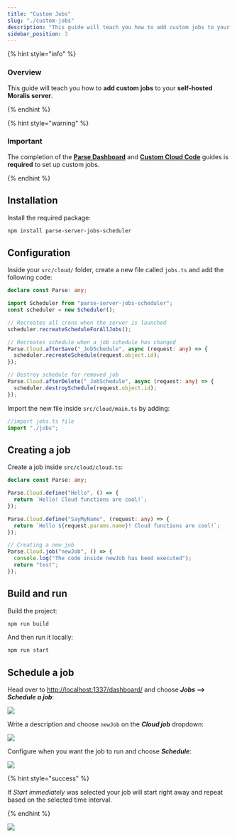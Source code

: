 ```yaml
---
title: "Custom Jobs"
slug: "./custom-jobs"
description: "This guide will teach you how to add custom jobs to your self-hosted Moralis Server"
sidebar_position: 3
---
```


{% hint style="info" %}

### Overview

This guide will teach you how to **add custom jobs** to your **self-hosted Moralis server**.

{% endhint %}

{% hint style="warning" %}

### Important

The completion of the [**Parse Dashboard**](/web3-data-api/self-hosting-moralis-server/optional-features/parse-dashboard) and [**Custom Cloud Code**](/web3-data-api/self-hosting-moralis-server/optional-features/custom-cloud-code) guides is **required** to set up custom jobs.

{% endhint %}

## Installation

Install the required package:

```bash npm2yarn
npm install parse-server-jobs-scheduler
```

## Configuration

Inside your `src/cloud/` folder, create a new file called `jobs.ts` and add the following code:

```typescript jobs.ts
declare const Parse: any;

import Scheduler from "parse-server-jobs-scheduler";
const scheduler = new Scheduler();

// Recreates all crons when the server is launched
scheduler.recreateScheduleForAllJobs();

// Recreates schedule when a job schedule has changed
Parse.Cloud.afterSave("_JobSchedule", async (request: any) => {
  scheduler.recreateSchedule(request.object.id);
});

// Destroy schedule for removed job
Parse.Cloud.afterDelete("_JobSchedule", async (request: any) => {
  scheduler.destroySchedule(request.object.id);
});
```

Import the new file inside `src/cloud/main.ts` by adding:

```typescript main.ts
//import jobs.ts file
import "./jobs";
```

## Creating a job

Create a job inside `src/cloud/cloud.ts`:

```typescript cloud.ts
declare const Parse: any;

Parse.Cloud.define("Hello", () => {
  return `Hello! Cloud functions are cool!`;
});

Parse.Cloud.define("SayMyName", (request: any) => {
  return `Hello ${request.params.name}! Cloud functions are cool!`;
});

// Creating a new job
Parse.Cloud.job("newJob", () => {
  console.log("The code inside newJob has beed executed");
  return "test";
});
```

## Build and run

Build the project:

```bash npm2yarn
npm run build
```

And then run it locally:

```bash npm2yarn
npm run start
```

## Schedule a job

Head over to <http://localhost:1337/dashboard/> and choose **_Jobs --> Schedule a job_**:

![](images/jobs-1.webp)

Write a description and choose `newJob` on the **_Cloud job_** dropdown:

![](images/jobs-2.webp)

Configure when you want the job to run and choose **_Schedule_**:

![](images/jobs-3.webp)

{% hint style="success" %}

If _Start immediately_ was selected your job will start right away and repeat based on the selected time interval.

{% endhint %}

![](images/jobs-4.webp)
